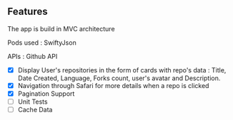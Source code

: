 ## Features
 The app is build in MVC architecture
 
 Pods used : SwiftyJson
 
 APIs : Github API
 
- [X] Display User's repositories in the form of cards with repo's data : Title, Date Created, Language, Forks count, user's avatar and Description.
- [X] Navigation through Safari for more details when a repo is clicked
- [X] Pagination Support
- [ ] Unit Tests
- [ ] Cache Data
